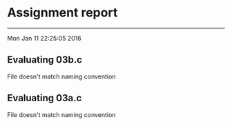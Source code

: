 # Assignment report
---
Mon Jan 11 22:25:05 2016

## Evaluating 03b.c

File doesn't match naming convention

## Evaluating 03a.c

File doesn't match naming convention

